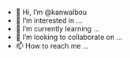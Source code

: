 - 👋 Hi, I’m @kanwalbou
- 👀 I’m interested in ...
- 🌱 I’m currently learning ...
- 💞️ I’m looking to collaborate on ...
- 📫 How to reach me ...

<!---
kanwalbou/kanwalbou is a ✨ special ✨ repository because its `README.md` (this file) appears on your GitHub profile.
You can click the Preview link to take a look at your changes.
--->
